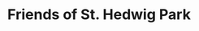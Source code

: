 ---
title: Friends of St. Hedwig Park
hero:
  image: /images/olivia-bauso-801218-unsplash.jpg
  overlay: blue
  title: Friends of St. Hedwig Park
  subtitle: A neighborhood reimagined through collaboration
  text: Parks and playgrounds are the soul of a community. We believe in Detroit's communities
  button: true
  alignment: center
post_hero_text:
  title:
  text: |-
    St. Hedwig Park provides recreation, joy, and community to an estimated 33,000 people in Southwest Detroit. Seven schools, countless families, numerous recreational leagues, and 900+ PK to 8th graders across the street at Academy of Americas call St. Hedwig their own. But for too long they've had to take care of it alone. 
      
    The Friends of St. Hedwig Park builds on the progress of the SHP Coalition and the City of Detroit by working alongside an enthusiastic group of neighbors, coaches, teachers, and non-profits. St. Hedwig Park is an unmistakable opportunity to enhance social, economic, and recreational activity in Southwest Detroit.
  link: Learn More
  url: /about
  button: primary
  alignment: center
  overlay: none
quote_section:
  quote: Children need freedom and time to play. Play is not a luxury. Play is a neccessity.
  author: Kay Redfield Jamison
  image: /images/pengsheng-guo-134596-unsplash.jpg
  overlay: red
  quotations: true
  alignment: center
park_needs:
  image: /images/image001.jpg
  direction: ltr
  title: The Needs
  text: Friends of St. Hedwig Park initiated a community survey to find out what the community most wanted. Their response was unanimous in wanting
  list:
    - item: Greater Safety
    - item: A Gathering Place
    - item: Better & More Bathrooms
    - item: New Sports Field for Youth Teams
    - item: New Playground for Multi-Generational Use
park_plan:
  image: /images/rendering1.png
  direction: rtl
  title: The Plan
  text: Friends of St. Hedwig consulted with neighbors and community leaders before asking Kraemer Design Group to begin work on a plan. 
  list:
    - item: Three new baseball fields - One regulation size field and two smaller diamonds for youth leagues
    - item: A large nmulti-use field
    - item: A pavillion with restrooms and concessions
    - item: Community gardens
    - item: A basketball court
    - item: Playground equipment and games
    - item: A half-mile walking path
    - item: Lighting for additional security and nighttime games
  link: How to Help
  url: how-to-help
quote_section_two:
  quote: Play spaces should provide meaningful and relevant experiences to meet the broad range of developmental needs within each community
  author: Dan Perrault, Michigan Recreation Construction
  image: /images/image002.jpg
  overlay: green
  quotations: true
  alignment: center;
cta:
  text: Download our Corporate Fundraising Package!
  button_text: Download
  button_destination: /uploads/Friends_of_St_Hedwig_Park_Corporate_Package.pdf
  button_color: green
  background_color: red
  alignment: center
seo_description: "Friends of St. Hedwig Park"
metatitle: "Friends of St. Hedwig Park"
---
